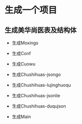 # 生成一个项目

## 生成美华尚医表及结构体

* 生成Moxings
* 生成Conf
* 生成Cuowu
* 生成Chushihuas-jsongo
* 生成Chushihuas-lujinghuoqu

* 生成Chushihuas-jsonlie
* 生成Chushihuas-duqujson


* 生成Main
